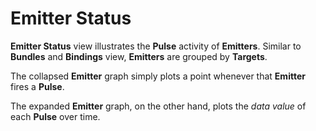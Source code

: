 
# Emitter Status

**Emitter Status** view illustrates the **Pulse** activity of **Emitters**. Similar to **Bundles** and **Bindings** view, **Emitters** are grouped by **Targets**. 

The collapsed **Emitter** graph simply plots a point whenever that **Emitter** fires a **Pulse**. 

The expanded **Emitter** graph, on the other hand, plots the *data value* of each **Pulse** over time.